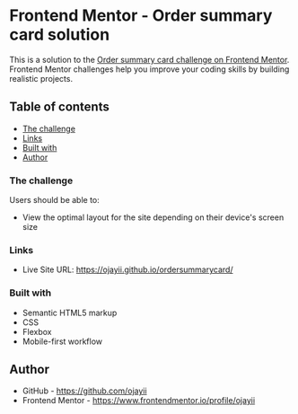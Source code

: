 # Frontend Mentor - Order summary card solution

This is a solution to the [Order summary card challenge on Frontend Mentor](https://www.frontendmentor.io/challenges/order-summary-component-QlPmajDUj). Frontend Mentor challenges help you improve your coding skills by building realistic projects. 

## Table of contents
  - [The challenge](#the-challenge)
  - [Links](#links)
  - [Built with](#built-with)
  - [Author](#author)

### The challenge

Users should be able to:

- View the optimal layout for the site depending on their device's screen size

### Links

- Live Site URL: https://ojayii.github.io/ordersummarycard/

### Built with

- Semantic HTML5 markup
- CSS
- Flexbox
- Mobile-first workflow


## Author

- GitHub - https://github.com/ojayii
- Frontend Mentor - https://www.frontendmentor.io/profile/ojayii
